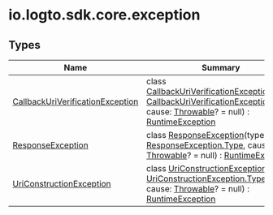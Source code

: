 # io.logto.sdk.core.exception

## Types

| Name                                                                              | Summary                                                                                                                                                                                                                                                                                                                                                                                            |
| --------------------------------------------------------------------------------- | -------------------------------------------------------------------------------------------------------------------------------------------------------------------------------------------------------------------------------------------------------------------------------------------------------------------------------------------------------------------------------------------------- |
| [CallbackUriVerificationException](-callback-uri-verification-exception/index.md) | class [CallbackUriVerificationException](-callback-uri-verification-exception/index.md)(type: [CallbackUriVerificationException.Type](-callback-uri-verification-exception/-type/index.md), cause: [Throwable](https://kotlinlang.org/api/latest/jvm/stdlib/kotlin/-throwable/index.html)? = null) : [RuntimeException](https://docs.oracle.com/javase/8/docs/api/java/lang/RuntimeException.html) |
| [ResponseException](-response-exception/index.md)                                 | class [ResponseException](-response-exception/index.md)(type: [ResponseException.Type](-response-exception/-type/index.md), cause: [Throwable](https://kotlinlang.org/api/latest/jvm/stdlib/kotlin/-throwable/index.html)? = null) : [RuntimeException](https://docs.oracle.com/javase/8/docs/api/java/lang/RuntimeException.html)                                                                 |
| [UriConstructionException](-uri-construction-exception/index.md)                  | class [UriConstructionException](-uri-construction-exception/index.md)(type: [UriConstructionException.Type](-uri-construction-exception/-type/index.md), cause: [Throwable](https://kotlinlang.org/api/latest/jvm/stdlib/kotlin/-throwable/index.html)? = null) : [RuntimeException](https://docs.oracle.com/javase/8/docs/api/java/lang/RuntimeException.html)                                   |
